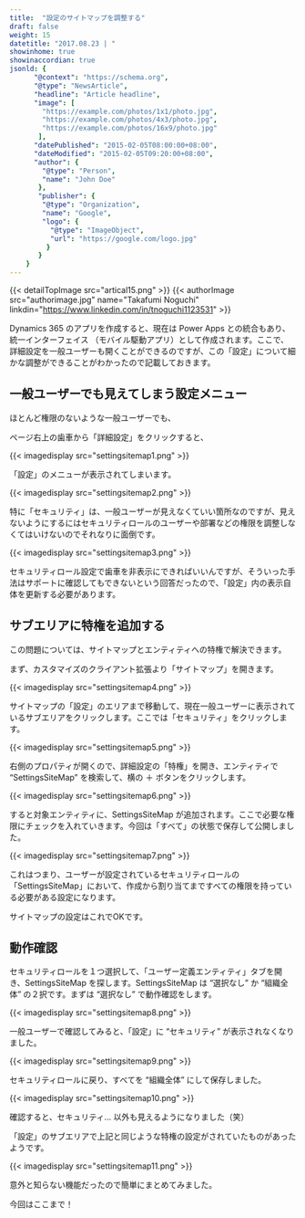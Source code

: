 ```yaml
---
title:  "設定のサイトマップを調整する"
draft: false
weight: 15
datetitle: "2017.08.23 | "
showinhome: true
showinaccordian: true
jsonld: {
      "@context": "https://schema.org",
      "@type": "NewsArticle",
      "headline": "Article headline",
      "image": [
        "https://example.com/photos/1x1/photo.jpg",
        "https://example.com/photos/4x3/photo.jpg",
        "https://example.com/photos/16x9/photo.jpg"
       ],
      "datePublished": "2015-02-05T08:00:00+08:00",
      "dateModified": "2015-02-05T09:20:00+08:00",
      "author": {
        "@type": "Person",
        "name": "John Doe"
       },
       "publisher": {
        "@type": "Organization",
        "name": "Google",
        "logo": {
          "@type": "ImageObject",
          "url": "https://google.com/logo.jpg"
         }
       }
    }
---
```

{{< detailTopImage src="artical15.png" >}}
{{< authorImage src="authorimage.jpg" name="Takafumi Noguchi" linkdin="https://www.linkedin.com/in/tnoguchi1123531" >}}
<!-- Intro  -->
Dynamics 365 のアプリを作成すると、現在は Power Apps との統合もあり、統一インターフェイス （モバイル駆動アプリ）として作成されます。ここで、詳細設定を一般ユーザーも開くことができるのですが、この「設定」について細かな調整ができることがわかったので記載しておきます。


## 一般ユーザーでも見えてしまう設定メニュー
ほとんど権限のないような一般ユーザーでも、

ページ右上の歯車から「詳細設定」をクリックすると、
<!-- Image= settingsitemap1.png -->
{{< imagedisplay src="settingsitemap1.png" >}}

「設定」のメニューが表示されてしまいます。
<!-- Image= settingsitemap2.png -->
{{< imagedisplay src="settingsitemap2.png" >}}

特に「セキュリティ」は、一般ユーザーが見えなくていい箇所なのですが、見えないようにするにはセキュリティロールのユーザーや部署などの権限を調整しなくてはいけないのでそれなりに面倒です。
<!-- Image= settingsitemap3.png -->
{{< imagedisplay src="settingsitemap3.png" >}}

セキュリティロール設定で歯車を非表示にできればいいんですが、そういった手法はサポートに確認してもできないという回答だったので、「設定」内の表示自体を更新する必要があります。

## サブエリアに特権を追加する
この問題については、サイトマップとエンティティへの特権で解決できます。

まず、カスタマイズのクライアント拡張より「サイトマップ」を開きます。
<!-- Image= settingsitemap4.png -->
{{< imagedisplay src="settingsitemap4.png" >}}

サイトマップの「設定」のエリアまで移動して、現在一般ユーザーに表示されているサブエリアをクリックします。ここでは「セキュリティ」をクリックします。
<!-- Image= settingsitemap5.png -->
{{< imagedisplay src="settingsitemap5.png" >}}

右側のプロパティが開くので、詳細設定の「特権」を開き、エンティティで “SettingsSiteMap” を検索して、横の ＋ ボタンをクリックします。
<!-- Image= settingsitemap6.png -->
{{< imagedisplay src="settingsitemap6.png" >}}

すると対象エンティティに、SettingsSiteMap が追加されます。ここで必要な権限にチェックを入れていきます。今回は「すべて」の状態で保存して公開しました。
<!-- Image= settingsitemap7.png -->
{{< imagedisplay src="settingsitemap7.png" >}}

これはつまり、ユーザーが設定されているセキュリティロールの「SettingsSiteMap」において、作成から割り当てまですべての権限を持っている必要がある設定になります。

サイトマップの設定はこれでOKです。

## 動作確認
セキュリティロールを１つ選択して、「ユーザー定義エンティティ」タブを開き、SettingsSiteMap を探します。SettingsSiteMap は “選択なし” か “組織全体” の２択です。まずは “選択なし” で動作確認をします。
<!-- Image= settingsitemap8.png -->
{{< imagedisplay src="settingsitemap8.png" >}}

一般ユーザーで確認してみると、「設定」に “セキュリティ” が表示されなくなりました。
<!-- Image= settingsitemap9.png -->
{{< imagedisplay src="settingsitemap9.png" >}}

セキュリティロールに戻り、すべてを “組織全体” にして保存しました。
<!-- Image= settingsitemap10.png -->
{{< imagedisplay src="settingsitemap10.png" >}}

確認すると、セキュリティ… 以外も見えるようになりました（笑）

「設定」のサブエリアで上記と同じような特権の設定がされていたものがあったようです。
<!-- Image= settingsitemap11.png -->
{{< imagedisplay src="settingsitemap11.png" >}}

意外と知らない機能だったので簡単にまとめてみました。

今回はここまで！